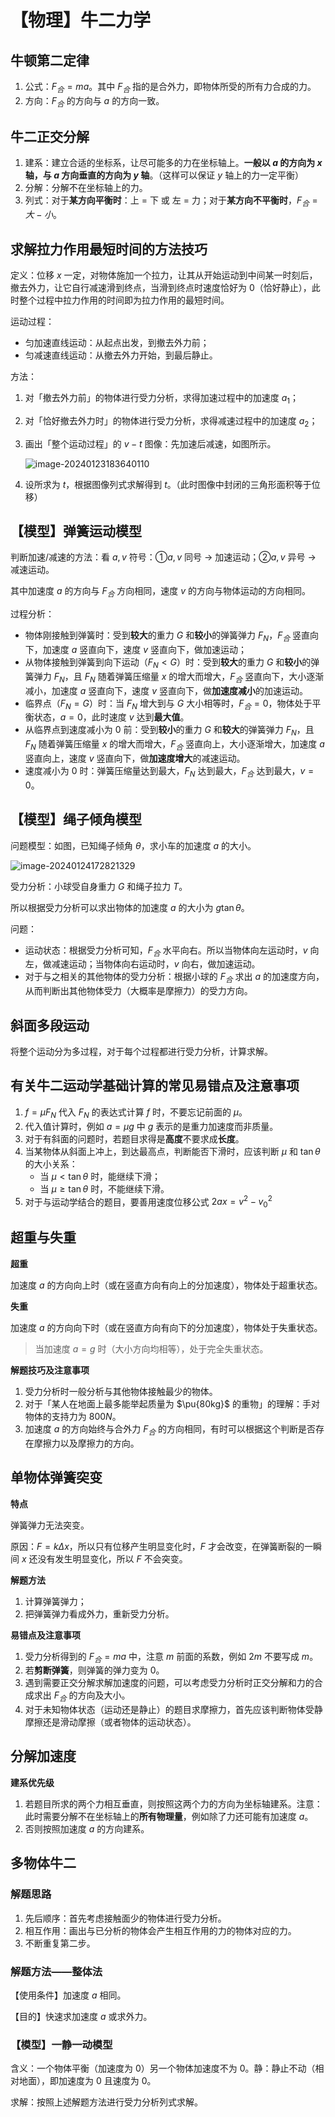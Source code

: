 # 【物理】牛二力学

## 牛顿第二定律

1. 公式：$F_合 = ma$。其中 $F_合$ 指的是合外力，即物体所受的所有力合成的力。
2. 方向：$F_合$ 的方向与 $a$ 的方向一致。

## 牛二正交分解

1. 建系：建立合适的坐标系，让尽可能多的力在坐标轴上。**一般以 $a$ 的方向为 $x$ 轴，与 $a$ 方向垂直的方向为 $y$ 轴**。（这样可以保证 $y$ 轴上的力一定平衡）
2. 分解：分解不在坐标轴上的力。
3. 列式：对于**某方向平衡时**：上 = 下 或 左 = 力；对于**某方向不平衡时**，$F_合 = 大 - 小$。

## 求解拉力作用最短时间的方法技巧

定义：位移 $x$ 一定，对物体施加一个拉力，让其从开始运动到中间某一时刻后，撤去外力，让它自行减速滑到终点，当滑到终点时速度恰好为 $0$（恰好静止），此时整个过程中拉力作用的时间即为拉力作用的最短时间。

运动过程：

- 匀加速直线运动：从起点出发，到撤去外力前；
- 匀减速直线运动：从撤去外力开始，到最后静止。

方法：

1. 对「撤去外力前」的物体进行受力分析，求得加速过程中的加速度 $a_1$；

2. 对「恰好撤去外力时」的物体进行受力分析，求得减速过程中的加速度 $a_2$；

3. 画出「整个运动过程」的 $v-t$ 图像：先加速后减速，如图所示。

   ![image-20240123183640110](./assets/image-20240123183640110.png)

4. 设所求为 $t$，根据图像列式求解得到 $t$。（此时图像中封闭的三角形面积等于位移）

## 【模型】弹簧运动模型

判断加速/减速的方法：看 $a,v$ 符号：①$a,v$ 同号 $\to$ 加速运动；②$a,v$ 异号 $\to$ 减速运动。

其中加速度 $a$ 的方向与 $F_合$ 方向相同，速度 $v$ 的方向与物体运动的方向相同。

过程分析：

- 物体刚接触到弹簧时：受到**较大**的重力 $G$ 和**较小**的弹簧弹力 $F_N$，$F_合$ 竖直向下，加速度 $a$ 竖直向下，速度 $v$ 竖直向下，做加速运动；
- 从物体接触到弹簧到向下运动（$F_N < G$）时：受到**较大**的重力 $G$ 和**较小**的弹簧弹力 $F_N$，且 $F_N$ 随着弹簧压缩量 $x$ 的增大而增大，$F_合$ 竖直向下，大小逐渐减小，加速度 $a$ 竖直向下，速度 $v$ 竖直向下，做**加速度减小**的加速运动。
- 临界点（$F_N = G$）时：当 $F_N$ 增大到与 $G$ 大小相等时，$F_合 = 0$，物体处于平衡状态，$a=0$，此时速度 $v$ 达到**最大值**。
- 从临界点到速度减小为 $0$ 前：受到**较小**的重力 $G$ 和**较大**的弹簧弹力 $F_N$，且 $F_N$ 随着弹簧压缩量 $x$ 的增大而增大，$F_合$ 竖直向上，大小逐渐增大，加速度 $a$ 竖直向上，速度 $v$ 竖直向下，做**加速度增大**的减速运动。
- 速度减小为 $0$ 时：弹簧压缩量达到最大，$F_N$ 达到最大，$F_合$ 达到最大，$v=0$。

## 【模型】绳子倾角模型

问题模型：如图，已知绳子倾角 $\theta$，求小车的加速度 $a$ 的大小。

![image-20240124172821329](./assets/image-20240124172821329.png)

受力分析：小球受自身重力 $G$ 和绳子拉力 $T$。

所以根据受力分析可以求出物体的加速度 $a$ 的大小为 $g\tan \theta$。

问题：

- 运动状态：根据受力分析可知，$F_合$ 水平向右。所以当物体向左运动时，$v$ 向左，做减速运动；当物体向右运动时，$v$ 向右，做加速运动。
- 对于与之相关的其他物体的受力分析：根据小球的 $F_合$ 求出 $a$ 的加速度方向，从而判断出其他物体受力（大概率是摩擦力）的受力方向。

## 斜面多段运动

将整个运动分为多过程，对于每个过程都进行受力分析，计算求解。

## 有关牛二运动学基础计算的常见易错点及注意事项

1. $f= \mu F_N$ 代入 $F_N$ 的表达式计算 $f$ 时，不要忘记前面的 $\mu$。
2. 代入值计算时，例如 $a = \mu g$ 中 $g$ 表示的是重力加速度而非质量。
3. 对于有斜面的问题时，若题目求得是**高度**不要求成**长度**。
4. 当某物体从斜面上冲上，到达最高点，判断能否下滑时，应该判断 $\mu$ 和 $\tan \theta$ 的大小关系：
   - 当 $\mu < \tan \theta$ 时，能继续下滑；
   - 当 $\mu \ge \tan \theta$ 时，不能继续下滑。
5. 对于与运动学结合的题目，要善用速度位移公式 $2ax = v^2 - {v_0}^2$

## 超重与失重

**超重**

加速度 $a$ 的方向向上时（或在竖直方向有向上的分加速度），物体处于超重状态。

**失重**

加速度 $a$ 的方向向下时（或在竖直方向有向下的分加速度），物体处于失重状态。

> 当加速度 $a = g$ 时（大小方向均相等），处于完全失重状态。

**解题技巧及注意事项**

1. 受力分析时一般分析与其他物体接触最少的物体。
2. 对于「某人在地面上最多能举起质量为 $\pu{80kg}$ 的重物」的理解：手对物体的支持力为 $800N$。
3. 加速度 $a$ 的方向始终与合外力 $F_合$ 的方向相同，有时可以根据这个判断是否存在摩擦力以及摩擦力的方向。

## 单物体弹簧突变

**特点**

弹簧弹力无法突变。

原因：$F = k\Delta x$，所以只有位移产生明显变化时，$F$ 才会改变，在弹簧断裂的一瞬间 $x$ 还没有发生明显变化，所以 $F$ 不会突变。

**解题方法**

1. 计算弹簧弹力；
2. 把弹簧弹力看成外力，重新受力分析。

**易错点及注意事项**

1. 受力分析得到的 $F_合 = ma$ 中，注意 $m$ 前面的系数，例如 $2m$ 不要写成 $m$。
2. 若**剪断弹簧**，则弹簧的弹力变为 $0$。
3. 遇到需要正交分解求解加速度的问题，可以考虑受力分析时正交分解和力的合成求出 $F_合$ 的方向及大小。
4. 对于未知物体状态（运动还是静止）的题目求摩擦力，首先应该判断物体受静摩擦还是滑动摩擦（或者物体的运动状态）。

## 分解加速度

**建系优先级**

1. 若题目所求的两个力相互垂直，则按照这两个力的方向为坐标轴建系。注意：此时需要分解不在坐标轴上的**所有物理量**，例如除了力还可能有加速度 $a$。
2. 否则按照加速度 $a$ 的方向建系。

## 多物体牛二

### 解题思路

1. 先后顺序：首先考虑接触面少的物体进行受力分析。
2. 相互作用：画出与已分析的物体会产生相互作用的力的物体对应的力。
3. 不断重复第二步。

### 解题方法——整体法

【使用条件】加速度 $a$ 相同。

【目的】快速求加速度 $a$ 或求外力。

### 【模型】一静一动模型

含义：一个物体平衡（加速度为 $0$）另一个物体加速度不为 $0$。静：静止不动（相对地面），即加速度为 $0$ 且速度为 $0$。

求解：按照上述解题方法进行受力分析列式求解。
